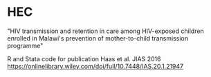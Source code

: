 # HEC
"HIV transmission and retention in care among HIV-exposed children enrolled in Malawi's prevention of mother-to-child transmission programme" 

R and Stata code for publication Haas et al. JIAS 2016 https://onlinelibrary.wiley.com/doi/full/10.7448/IAS.20.1.21947
